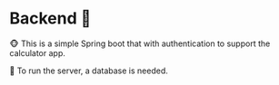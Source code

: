# Backend 🤖

🐵 This is a simple Spring boot that with authentication to support the calculator app.

💾 To run the server, a database is needed.
